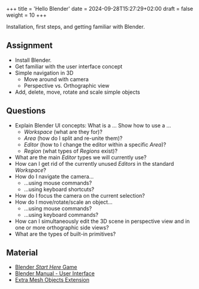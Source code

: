 +++
title = 'Hello Blender'
date = 2024-09-28T15:27:29+02:00
draft = false
weight = 10 
+++

Installation, first steps, and getting familiar with Blender.

## Assignment

- Install Blender. 
- Get familiar with the user interface concept
- Simple navigation in 3D
  - Move around with camera
  - Perspective vs. Orthographic view
- Add, delete, move, rotate and scale simple objects

## Questions

- Explain Blender UI concepts: What is a ... Show how to use a ...
  - _Workspace_ (what are they for)?
  - _Area_ (how do I split and re-unite them)?
  - _Editor_ (how to I change the editor within a specific _Area_)?
  - _Region_ (what types of _Regions_ exist)?
- What are the main _Editor_ types we will currently use?
- How can I get rid of the currently unused _Editors_ in the standard _Workspace_?
- How do I navigate the camera...
  - ...using mouse commands?
  - ...using keyboard shortcuts?
- How do I focus the camera on the current selection?
- How do I move/rotate/scale an object... 
  - ...using mouse commands?
  - ...using keyboard commands?
- How can I simultaneously edit the 3D scene in perspective view and in one or more orthographic side views?
- What are the types of built-in primitives?


## Material
  
  - [Blender *Start Here* Game](https://www.xrio.io/)
  - [Blender Manual - User Interface](https://docs.blender.org/manual/en/latest/interface/index.html)
  - [Extra Mesh Objects Extension](https://extensions.blender.org/add-ons/extra-mesh-objects/?utm_source=blender-4.2.0)


